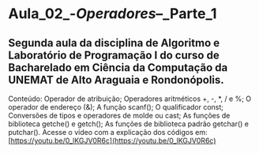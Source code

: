 # Aula_02_-_Operadores_–_Parte_1
## Segunda aula da disciplina de Algoritmo e Laboratório de Programação I do curso de Bacharelado em Ciência da Computação da UNEMAT de Alto Araguaia e Rondonópolis.
Conteúdo: Operador de atribuição; Operadores aritméticos +, -, *, / e %; O operador de endereço (&); A função scanf(); O qualificador const; Conversões de tipos e operadores de molde ou cast; As funções de biblioteca getche() e getch(); As funções de biblioteca padrão getchar() e putchar().
Acesse o vídeo com a explicação dos códigos em: [https://youtu.be/0_lKGJV0R6c](https://youtu.be/0_lKGJV0R6c)

